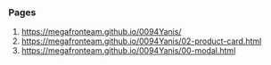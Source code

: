 ### Pages
1. <https://megafronteam.github.io/0094Yanis/>
1. <https://megafronteam.github.io/0094Yanis/02-product-card.html>
2. <https://megafronteam.github.io/0094Yanis/00-modal.html>